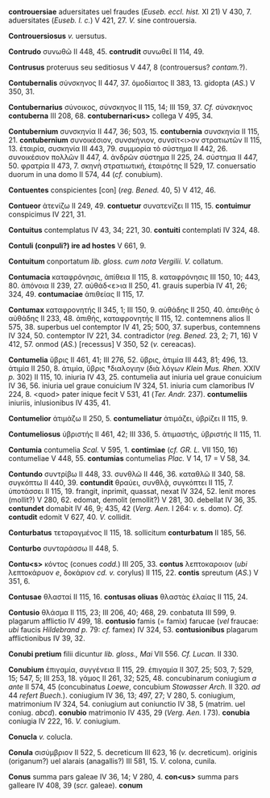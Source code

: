 **controuersiae** aduersitates uel fraudes (*Euseb. eccl. hist.* XI 21)
V 430, 7. aduersitates (*Euseb. l. c.*) V 421, 27. *V.* sine
controuersia.

**Controuersiosus** *v.* uersutus.

**Contrudo** συνωθῶ II 448, 45. **contrudit** συνωθεῖ II 114, 49.

**Contrusus** proteruus seu seditiosus V 447, 8 (controuersus?
*contam.*?).

**Contubernalis** σύνσκηνος II 447, 37. ὁμοδίαιτος II 383, 13. gidopta
(*AS.*) V 350, 31.

**Contubernarius** σύνοικος, σύνσκηνος II 115, 14; III 159, 37. *Cf.*
σύνσκηνος **contuberna** III 208, 68. **contubernari\<us\>** collega V
495, 34.

**Contubernium** συνσκηνία II 447, 36; 503, 15. **contubernia**
συνσκηνία II 115, 21. **contubernium** συνοικέσιον, συνσκήνιον,
συνσίτ\<ι\>ον στρατιωτῶν II 115, 13. ἑταιρία, συσκηνία III 443, 79.
συμμορία τὸ σύστημα II 442, 26. συνοικέσιον πολλῶν II 447, 4. ἀνδρῶν
σύστημα II 225, 24. σύστημα II 447, 50. φρατρία II 473, 7. σκηνὴ
στρατιωτική, ἑταιρότης II 529, 17. conuersatio duorum in una domo II
574, 44 (*cf.* conubium).

**Contuentes** conspicientes [con] (*reg. Bened.* 40, 5) V 412, 46.

**Contueor** ἀτενίζω II 249, 49. **contuetur** συνατενίζει II 115, 15.
**contuimur** conspicimus IV 221, 31.

**Contuitus** contemplatus IV 43, 34; 221, 30. **contuiti** contemplati
IV 324, 48.

**Contuli (conpuli?) ire ad hostes** V 661, 9.

**Contuitum** conportatum *lib. gloss. cum nota Vergilii. V.* collatum.

**Contumacia** καταφρόνησις, ἀπίθεια II 115, 8. καταφρόνησις III 150,
10; 443, 80. ἀπόνοια II 239, 27. αὐθάδ\<ε\>ια II 250, 41. grauis
superbia IV 41, 26; 324, 49. **contumaciae** ἀπιθείας II 115, 17.

**Contumax** καταφρονητής II 345, 1; III 150, 9. αὐθάδης II 250, 40.
ἀπειθὴς ὁ αὐθάδης II 233, 48. ἀπιθής, καταφρονητής II 115, 12.
contemnens alios II 575, 38. superbus uel contemptor IV 41, 25; 500, 37.
superbus, contemnens IV 324, 50. contemptor IV 221, 34. contradictor
(*reg. Bened.* 23, 2; 71, 16) V 412, 57. onmod (*AS.*) [recessus] V
350, 52 (*v.* cereacas).

**Contumelia** ὕβρις II 461, 41; III 276, 52. ὕβρις, ἀτιμία III 443, 81;
496, 13. ἀτιμία II 250, 8. ἀτιμία, ὕβρις †διαλογιην (διὰ λόγων *Klein
Mus. Rhen.* XXIV *p.* 302) II 115, 10. iniuria IV 43, 25. contumelia aut
iniuria uel graue conuicium IV 36, 56. iniuria uel graue conuicium IV
324, 51. iniuria cum cla­moribus IV 224, 8. \<quod\> pater inique fecit V
531, 41 (*Ter. Andr.* 237). **contumeliis** iniuriis, inlusionibus IV
435, 41.

**Contumelior** ἀτιμάζω II 250, 5. **contumeliatur** ἀτιμάζει, ὐβρίζει
II 115, 9.

**Contumeliosus** ὑβριστής II 461, 42; III 336, 5. ἀτιμαστής, ὑβριστής
II 115, 11.

**Contumia** contumelia *Scal.* V 595, 1. **contimiae** (*cf. GR. L.*
VII 150, 16) contumeliae V 448, 55. **contumias** contumelias *Plac.* V
14, 17 = V 58, 34.

**Contundo** συντρίβω II 448, 33. συνθλῶ II 446, 36. καταθλῶ II 340, 58.
συγκόπτω II 440, 39. **contundit** θραύει, συνθλᾷ, συγκόπτει II 115, 7.
ὑποτάσσει II 115, 19. frangit, inprimit, quassat, nexat IV 324, 52.
lenit mores (mollit?) V 280, 62. edomat, demolit (emollit?) V 281, 30.
debellat IV 36, 35. **contundet** domabit IV 46, 9; 435, 42 (*Verg.*
*Aen.* I 264: *v.* s. domo). *Cf.* **contudit** edomit V 627, 40. *V.*
collidit.

**Conturbatus** τεταραγμένος II 115, 18. sollicitum **conturbatum** II
185, 56.

**Conturbo** συνταράσσω II 448, 5.

**Contu\<s\>** κόντος (conues *codd.*) III 205, 33. **contus**
λεπτοκαροιον (*ubi* λεπτοκάρυον *e*, δοκάριον *cd. v.* corylus) II 115,
22. **contis** spreutum (*AS.*) V 351, 6.

**Contusae** θλασταί II 115, 16. **contusas oliuas** θλαστὰς ἐλαίας II
115, 24.

**Contusio** θλάσμα II 115, 23; III 206, 40; 468, 29. conbatuta III 599,
9. plagarum afflictio IV 499, 18. **contusio** famis (= famix) farucae
(*vel* fraucae: *ubi* faucis *Hildebrand p.* 79: *cf.* famex) IV 324,
53. **contusionibus** plagarum afflictionibus IV 39, 32.

**Conubi pretium** filii dicuntur *lib. gloss., Mai* VII 556. *Cf.
Lucan.* II 330.

**Conubium** ἐπιγαμία, συγγένεια II 115, 29. ἐπιγαμία II 307, 25; 503,
7; 529, 15; 547, 5; III 253, 18. γάμος II 261, 32; 525, 48. concubinarum
coniugium *a ante* II 574, 45 (concubinatus *Loewe*, concubium
*Stowasser Arch.* II 320. *ad* 44 *refert Buech.*). coniugium IV 36,
13; 497, 27; V 280, 5. coniugium, matrimonium IV 324, 54. coniugium aut
coniunctio IV 38, 5 (matrim. uel coniug. *abcd*). **conubio**
matrimonio IV 435, 29 (*Verg. Aen.* I 73). **conubia** coniugia IV
222, 16. *V.* coniugium.

**Conucla** *v.* colucla.

**Conula** σισύμβριον II 522, 5. decreticum III 623, 16 (*v.*
decreticum). originis (origanum?) uel alarais (anagallis?) III 581, 15.
*V.* colona, cunila.

**Conus** summa pars galeae IV 36, 14; V 280, 4. **con\<us\>** summa
pars galleare IV 408, 39 (*scr.* galeae). **conum**
